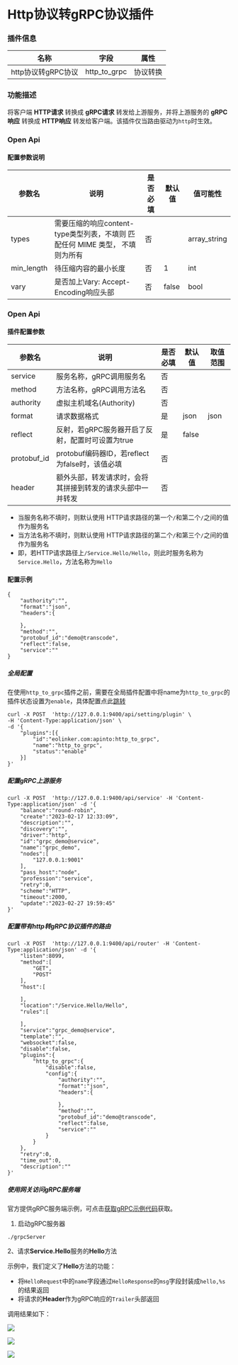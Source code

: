 # Http协议转gRPC协议插件

### 插件信息

| 名称            | 字段           | 属性   |
|---------------|--------------|------|
| http协议转gRPC协议 | http_to_grpc | 协议转换 |


### 功能描述

将客户端 **HTTP请求** 转换成 **gRPC请求** 转发给上游服务，并将上游服务的 **gRPC响应** 转换成 **HTTP响应** 转发给客户端。该插件仅当路由驱动为`http`时生效。

### Open Api

#### 配置参数说明

| 参数名     | 说明                                                         | 是否必填 | 默认值 | 值可能性     |
| ---------- | ------------------------------------------------------------ | -------- | ------ | ------------ |
| types      | 需要压缩的响应content-type类型列表，不填则 匹配任何 MIME 类型， 不填则为所有 | 否       |        | array_string |
| min_length | 待压缩内容的最小长度                                         | 否       | 1      | int          |
| vary       | 是否加上Vary: Accept-Encoding响应头部                        | 否       | false  | bool         |

### Open Api

#### 插件配置参数

| 参数名         | 说明                                 | 是否必填 | 默认值   | 取值范围 |
|-------------|------------------------------------|------|-------|------|
| service     | 服务名称，gRPC调用服务名                     | 否    |       |      |
| method      | 方法名称，gRPC调用方法名                     | 否    |       |      |
| authority   | 虚拟主机域名(Authority)                  | 否    |       |      |
| format      | 请求数据格式                             | 是    | json  | json |
| reflect     | 反射，若gRPC服务器开启了反射，配置时可设置为true       | 是    | false |
| protobuf_id | protobuf编码器ID，若reflect为false时，该值必填 | 否    |       |      |
| header      | 额外头部，转发请求时，会将其拼接到转发的请求头部中一并转发      | 否    |       |      |


* 当服务名称不填时，则默认使用 HTTP请求路径的第一个`/`和第二个`/`之间的值作为服务名
* 当方法名称不填时，则默认使用 HTTP请求路径的第二个`/`和第三个`/`之间的值作为服务名
* 即，若HTTP请求路径上`/Service.Hello/Hello`，则此时服务名称为`Service.Hello`，方法名称为`Hello`

#### 配置示例

```
{
    "authority":"",
    "format":"json",
    "headers":{

    },
    "method":"",
    "protobuf_id":"demo@transcode",
    "reflect":false,
    "service":""
}
```

##### 全局配置

在使用`http_to_grpc`插件之前，需要在全局插件配置中将name为`http_to_grpc`的插件状态设置为`enable`，具体配置点此[跳转](/docs/apinto/plugins)

```shell
curl -X POST  'http://127.0.0.1:9400/api/setting/plugin' \
-H 'Content-Type:application/json' \
-d '{
    "plugins":[{
        "id":"eolinker.com:apinto:http_to_grpc",
        "name":"http_to_grpc",
        "status":"enable"
    }]
}'
```

##### 配置gRPC上游服务
```shell
curl -X POST  'http://127.0.0.1:9400/api/service' -H 'Content-Type:application/json' -d '{
    "balance":"round-robin",
    "create":"2023-02-17 12:33:09",
    "description":"",
    "discovery":"",
    "driver":"http",
    "id":"grpc_demo@service",
    "name":"grpc_demo",
    "nodes":[
        "127.0.0.1:9001"
    ],
    "pass_host":"node",
    "profession":"service",
    "retry":0,
    "scheme":"HTTP",
    "timeout":2000,
    "update":"2023-02-27 19:59:45"
}' 
```


##### 配置带有http转gRPC协议插件的路由

```shell
curl -X POST  'http://127.0.0.1:9400/api/router' -H 'Content-Type:application/json' -d '{
    "listen":8099,
    "method":[
        "GET",
        "POST"
    ],
    "host":[

    ],
    "location":"/Service.Hello/Hello",
    "rules":[

    ],
    "service":"grpc_demo@service",
    "template":"",
    "websocket":false,
    "disable":false,
    "plugins":{
        "http_to_grpc":{
            "disable":false,
            "config":{
                "authority":"",
                "format":"json",
                "headers":{

                },
                "method":"",
                "protobuf_id":"demo@transcode",
                "reflect":false,
                "service":""
            }
        }
    },
    "retry":0,
    "time_out":0,
    "description":""
}' 
```

##### 使用网关访问gRPC服务端
官方提供gRPC服务端示例，可点击[获取gRPC示例代码](https://github.com/eolinker/apinto/tree/main/example/grpc)获取。

1. 启动gRPC服务器

```shell
./grpcServer
```

2、请求**Service.Hello**服务的**Hello**方法

示例中，我们定义了**Hello**方法的功能：

* 将`HelloRequest`中的`name`字段通过`HelloResponse`的`msg`字段封装成`hello,%s`的结果返回
* 将请求的**Header**作为gRPC响应的`Trailer`头部返回

调用结果如下：

![](http://data.eolinker.com/course/DnpaIny4c6d1c9b367e9cce30e59c40aa2720a73ee8a234.png)

![](http://data.eolinker.com/course/eLXj3Dk8d859e579dc0ab99aa8fcdcce60b281d6e8abd54.png)

![](http://data.eolinker.com/course/MfePb57da9e7459fa1eb00e70c5d9491593762bd11a19c8.png)

